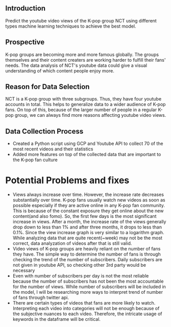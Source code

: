 ## Introduction
Predict the youtube video views of the K-pop group NCT using different types machine learning techniques to achieve the best model.

## Prospective
K-pop groups are becoming more and more famous globally. The groups themselves and their content creaters are working harder to fulfill 
their fans' needs. The data analysis of NCT's youtube data could give a visual understanding of which content people enjoy more.

## Reason for Data Selection
NCT is a K-pop group with three subgroups. Thus, they have four youtube accounts in total. This helps to generalize data to a wider audience of
K-pop fans. On top of this, because of the larger number of people in a regular K-pop
group, we can always find more reasons affecting youtube video views.

## Data Collection Process
* Created a Python script using GCP and Youtube API to collect 70 of the most recent videos and their statistics
* Added more features on top of the collected data that are important to the K-pop fan culture

# Potential Problems and fixes
* Views always increase over time. However, the increase rate decreases substantially over time. K-pop fans usually watch new videos as soon as possible especially if they are active online in any K-pop fan community. This is because of the constant exposure they get online about the new content(and also fomo). So, the first few days is the most significant increase in views. After a month, the increase rate of the views generally drop down to less than 1% and after three months, it drops to less than 0.1%. Since the view increase graph is very similar to a logarithm graph. While analyzing data that are quite recent(~week) may not be the most correct, data analyzation of videos after that is still valid.
* Video views of K-pop groups are heavily reliant on the number of fans they have. The simple way to determine the number of fans is through checking the trend of the number of subscribers. Daily subscribers are not given in youtube API, so checking other 3rd party would be necessary
* Even with number of subscribers per day is not the most reliable because the number of subscribers has not been the most accountable for the number of views. While number of subscribers will be included in the model, I will be researching more ways to interpret trend of number of fans through twitter api.
* There are certain types of videos that fans are more likely to watch. Interpreting each video into categories will not be enough because of the subjective nuances to each video. Therefore, the intricate usage of keywords in the dataframe will be critical.
